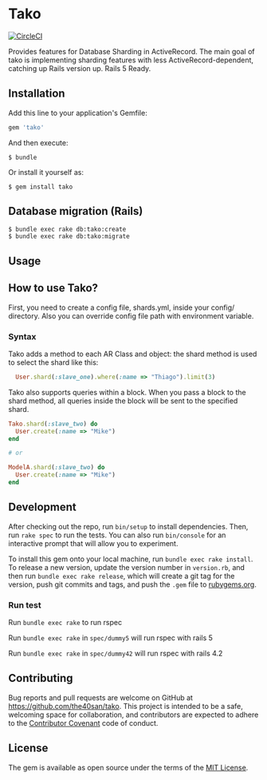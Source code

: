 # Tako
[![CircleCI](https://circleci.com/gh/the40san/tako/tree/master.svg?style=svg)](https://circleci.com/gh/the40san/tako/tree/master)

Provides features for Database Sharding in ActiveRecord.
The main goal of tako is implementing sharding features with less ActiveRecord-dependent, catching up Rails version up.
Rails 5 Ready.

## Installation

Add this line to your application's Gemfile:

```ruby
gem 'tako'
```

And then execute:

    $ bundle

Or install it yourself as:

    $ gem install tako


## Database migration (Rails)

    $ bundle exec rake db:tako:create
    $ bundle exec rake db:tako:migrate

## Usage
## How to use Tako?
First, you need to create a config file, shards.yml, inside your config/ directory.
Also you can override config file path with environment variable.

### Syntax
Tako adds a method to each AR Class and object: the shard method is used to select the shard like this:

```ruby
  User.shard(:slave_one).where(:name => "Thiago").limit(3)
```

Tako also supports queries within a block. When you pass a block to the shard method, all queries inside the block will be sent to the specified shard.

```ruby
Tako.shard(:slave_two) do
  User.create(:name => "Mike")
end

# or

ModelA.shard(:slave_two) do
  User.create(:name => "Mike")
end
```

## Development

After checking out the repo, run `bin/setup` to install dependencies. Then, run `rake spec` to run the tests. You can also run `bin/console` for an interactive prompt that will allow you to experiment.

To install this gem onto your local machine, run `bundle exec rake install`. To release a new version, update the version number in `version.rb`, and then run `bundle exec rake release`, which will create a git tag for the version, push git commits and tags, and push the `.gem` file to [rubygems.org](https://rubygems.org).

### Run test

Run `bundle exec rake` to run rspec

Run `bundle exec rake` in `spec/dummy5` will run rspec with rails 5

Run `bundle exec rake` in `spec/dummy42` will run rspec with rails 4.2


## Contributing

Bug reports and pull requests are welcome on GitHub at https://github.com/the40san/tako. This project is intended to be a safe, welcoming space for collaboration, and contributors are expected to adhere to the [Contributor Covenant](http://contributor-covenant.org) code of conduct.


## License

The gem is available as open source under the terms of the [MIT License](http://opensource.org/licenses/MIT).

